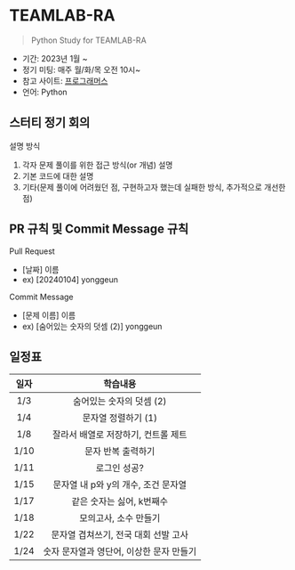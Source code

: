 # TEAMLAB-RA

> Python Study for TEAMLAB-RA

- 기간: 2023년 1월 ~
- 정기 미팅: 매주 월/화/목 오전 10시~
- 참고 사이트: [프로그래머스](https://school.programmers.co.kr/learn/challenges/beginner?order=acceptance_asc)
- 언어: Python

## 스터티 정기 회의

설명 방식

1. 각자 문제 풀이를 위한 접근 방식(or 개념) 설명
2. 기본 코드에 대한 설명
3. 기타(문제 풀이에 어려웠던 점, 구현하고자 했는데 실패한 방식, 추가적으로 개선한 점)

## PR 규칙 및 Commit Message 규칙

Pull Request

- [날짜] 이름
- ex) [20240104] yonggeun

Commit Message

- [문제 이름] 이름
- ex) [숨어있는 숫자의 덧셈 (2)] yonggeun

## 일정표

|  일자  |                          학습내용                           |
| :---------: | :---------------------------------------------------------: |
|    1/3    | 숨어있는 숫자의 덧셈 (2) |
|    1/4    | 문자열 정렬하기 (1) |
|    1/8    | 잘라서 배열로 저장하기, 컨트롤 제트 |
|    1/10    | 문자 반복 출력하기 |
|    1/11    | 로그인 성공? |
|    1/15    | 문자열 내 p와 y의 개수, 조건 문자열 |
|    1/17    | 같은 숫자는 싫어, k번째수 |
|    1/18    | 모의고사, 소수 만들기 |
|    1/22    | 문자열 겹쳐쓰기, 전국 대회 선발 고사 |
|    1/24    | 숫자 문자열과 영단어, 이상한 문자 만들기 |

